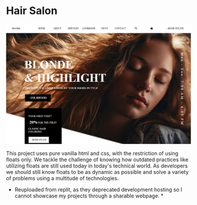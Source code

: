 # Hair Salon 

![](https://raw.githubusercontent.com/jordles/100-Devs-Hair-Salon-UX-Wireframe/refs/heads/main/hair-salon-thumbnail.jpg)

This project uses pure vanilla html and css, with the restriction of using floats only. We tackle the challenge of knowing how outdated practices like utilizing floats are still used today in today's technical world. As developers we should still know floats to be as dynamic as possible and solve a variety of problems using a multitude of technologies. 

* Reuploaded from replit, as they deprecated development hosting so I cannot showcase my projects through a sharable webpage. *
